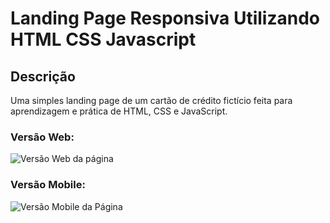 # Landing Page Responsiva Utilizando HTML CSS Javascript

## Descrição

Uma simples landing page de um cartão de crédito fictício feita para aprendizagem e prática de HTML, CSS e JavaScript.

### Versão Web:

![Versão Web da página](../../../../Users/viniciosnunes/Downloads/preview%20web.png)

### Versão Mobile:

![Versão Mobile da Página](../../../../Users/viniciosnunes/Downloads/preview%20iphoneXR.png)
